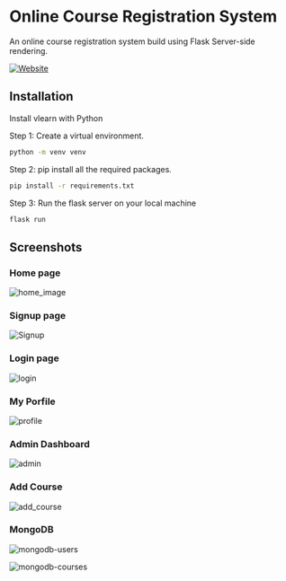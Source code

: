 


# Online Course Registration System

An online course registration system build using Flask Server-side rendering.   

[![Website](https://img.shields.io/badge/Website-000?style=for-the-badge&logo=ko-fi&logoColor=white)](https://vlearn-here.herokuapp.com/)


## Installation

Install vlearn with Python

Step 1: Create a virtual environment.
```cmd
python -m venv venv
```

Step 2: pip install all the required packages.

```cmd
pip install -r requirements.txt
```

Step 3: Run the flask server on your local machine

```cmd
flask run
```
    
## Screenshots

### Home page
![home_image](https://user-images.githubusercontent.com/74011816/166985803-a80dcb3b-fcfc-4280-a403-8a30b8bf43b0.png)


### Signup page
![Signup](https://user-images.githubusercontent.com/74011816/166191397-adf55767-2409-471d-9a67-939e22f38ac1.png)

### Login page
![login](https://user-images.githubusercontent.com/74011816/166191401-f04f2c3f-765c-4e27-9180-e8f9091c45f7.png)

### My Porfile
![profile](https://user-images.githubusercontent.com/74011816/166191403-41116283-f231-4a5c-b8ab-29cf0978335b.png)

### Admin Dashboard
![admin](https://user-images.githubusercontent.com/74011816/166985976-cdb3f97e-bf16-44b2-82ef-7c892478073c.png)

### Add Course
![add_course](https://user-images.githubusercontent.com/74011816/166992796-71c75588-3b05-408d-94e1-d3a7d3435565.png)

### MongoDB 
![mongodb-users](https://user-images.githubusercontent.com/74011816/166191407-dc922fd3-05d0-427a-9575-43527dfa8170.png)

![mongodb-courses](https://user-images.githubusercontent.com/74011816/166991337-9e671692-ff29-48e0-951a-ef31335c4718.png)
